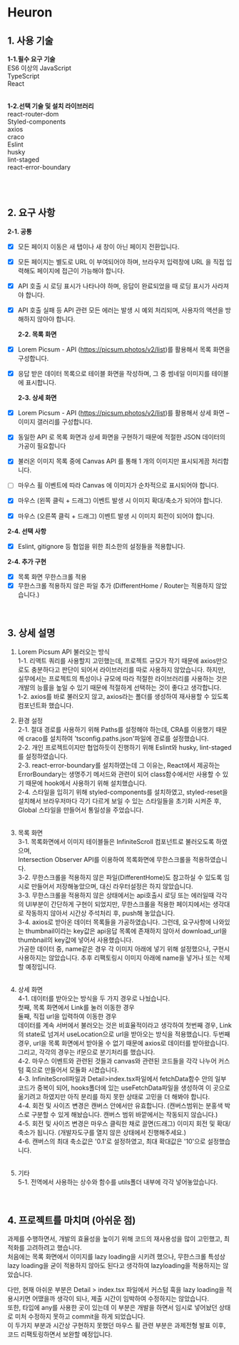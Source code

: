 <div >

# **Heuron**

## **1. 사용 기술**

**1-1.필수 요구 기술**  
 ES6 이상의 JavaScript  
 TypeScript  
 React  
 <br/>

**1-2.선택 기술 및 설치 라이브러리**  
 react-router-dom  
 Styled-components  
 axios  
 craco  
 Eslint  
 husky  
 lint-staged  
 react-error-boundary

<br/>
<br/>

## **2. 요구 사항**

**2-1. 공통**

- [x] 모든 페이지 이동은 새 탭이나 새 창이 아닌 페이지 전환입니다.
- [x] 모든 페이지는 별도로 URL 이 부여되어야 하며, 브라우저 입력창에 URL 을 직접 입력해도 페이지에 접근이 가능해야 합니다.
- [x] API 호출 시 로딩 표시가 나타나야 하며, 응답이 완료되었을 때 로딩 표시가 사라져야
      합니다.
- [x] API 호출 실패 등 API 관련 모든 에러는 발생 시 예외 처리되며, 사용자의 액션을
      방해하지 않아야 합니다.
      <br/>

  **2-2. 목록 화면**

- [x] Lorem Picsum - API (https://picsum.photos/v2/list)를 활용해서 목록 화면을
      구성합니다.
- [x] 응답 받은 데이터 목록으로 테이블 화면을 작성하며, 그 중 썸네일 이미지를 테이블에
      표시합니다.
      <br/>

  **2-3. 상세 화면**

- [x] Lorem Picsum - API (https://picsum.photos/v2/list)를 활용해서 상세 화면 – 이미지
      갤러리를 구성합니다.
- [x] 동일한 API 로 목록 화면과 상세 화면을 구현하기 때문에 적절한 JSON 데이터의 가공이
      필요합니다
- [x] 불러온 이미지 목록 중에 Canvas API 를 통해 1 개의 이미지만 표시되게끔 처리합니다.
- [ ] 마우스 휠 이벤트에 따라 Canvas 에 이미지가 순차적으로 표시되어야 합니다.
- [x] 마우스 (왼쪽 클릭 + 드래그) 이벤트 발생 시 이미지 확대/축소가 되어야 합니다.
- [x] 마우스 (오른쪽 클릭 + 드래그) 이벤트 발생 시 이미지 회전이 되어야 합니다.
      <br/>

**2-4. 선택 사항**

- [x] Eslint, gitignore 등 협업을 위한 최소한의 설정들을 적용합니다.
      <br/>

**2-4. 추가 구현**

- [x] 목록 화면 무한스크롤 적용
- [x] 무한스크롤 적용하지 않은 파일 추가 (DifferentHome / Router는 적용하지 않았습니다.)

<br/>

## **3. 상세 설명**

1. Lorem Picsum API 불러오는 방식  
    1-1. 리액트 쿼리를 사용할지 고민했는데, 프로젝트 규모가 작기 때문에 axios만으로도 충분하다고 판단이 되어서 라이브러리를 따로 사용하지 않았습니다. 하지만, 실무에서는 프로젝트의 특성이나 규모에 따라 적절한 라이브러리를 사용하는 것은 개발의 능률을 높일 수 있기 때문에 적절하게 선택하는 것이 좋다고 생각합니다.  
    1-2. axios를 바로 불러오지 않고, axios라는 폴더를 생성하여 재사용할 수 있도록 컴포넌트화 했습니다.
   <br/>

2. 환경 설정  
    2-1. 절대 경로를 사용하기 위해 Paths를 설정해야 하는데, CRA를 이용했기 때문에 craco를 설치하여 'tsconfig.paths.json'파일에 경로를 설정했습니다.  
    2-2. 개인 프로젝트이지만 협업하듯이 진행하기 위해 Eslint와 husky, lint-staged를 설정하였습니다.  
    2-3. react-error-boundary를 설치하였는데 그 이유는, React에서 제공하는 ErrorBoundary는 생명주기 메서드와 관련이 되어 class함수에서만 사용할 수 있기 때문에 hook에서 사용하기 위해 설치했습니다.  
    2-4. 스타일을 입히기 위해 styled-components를 설치하였고, styled-reset을 설치해서 브라우저마다 각기 다르게 보일 수 있는 스타일들을 초기화 시켜준 후, Global 스타일을 만들어서 통일성을 주었습니다.  
   <br/>

3. 목록 화면  
    3-1. 목록화면에서 이미지 테이블들은 InfiniteScroll 컴포넌트로 불러오도록 하였으며,  
    Intersection Observer API를 이용하여 목록화면에 무한스크롤을 적용하였습니다.  
    3-2. 무한스크롤을 적용하지 않은 파일(DifferentHome)도 참고하실 수 있도록 임시로 만들어서 저장해놓았으며, 대신 라우터설정은 하지 않았습니다.  
    3-3. 무한스크롤을 적용하지 않은 상태에서는 api호출시 로딩 또는 에러일때 각각의 UI부분이 간단하게 구현이 되었지만, 무한스크롤을 적용한 페이지에서는 생각대로 작동하지 않아서 시간상 주석처리 후, push해 놓았습니다.  
    3-4. axios로 받아온 데이터 목록들을 가공하였습니다. 그런데, 요구사항에 나와있는 thumbnail이라는 key값은 api응답 목록에 존재하지 않아서 download_url을 thumbnail의 key값에 넣어서 사용했습니다.  
    가공한 데이터 중, name같은 경우 각 이미지 아래에 넣기 위해 설정했으나, 구현시 사용하지는 않았습니다. 추후 리팩토링시 이미지 아래에 name을 넣거나 또는 삭제할 예정입니다.  
   <br/>

4. 상세 화면  
   4-1. 데이터를 받아오는 방식을 두 가지 경우로 나눴습니다.  
   첫째, 목록 화면에서 Link를 눌러 이동한 경우  
   둘째, 직접 url을 입력하여 이동한 경우  
   데이터를 계속 서버에서 불러오는 것은 비효율적이라고 생각하여 첫번째 경우, Link의 state로 넘겨서 useLocation으로 url을 받아오는 방식을 적용했습니다.
   두번째 경우, url을 목록 화면에서 받아올 수 없기 때문에 axios로 데이터를 받아왔습니다.  
   그리고, 각각의 경우는 if문으로 분기처리를 했습니다.  
   4-2. 마우스 이벤트와 관련된 것들과 canvas와 관련된 코드들을 각각 나누어 커스텀 훅으로 만들어서 모듈화 시켰습니다.  
   4-3. InfiniteScroll파일과 Detail>index.tsx파일에서 fetchData함수 안의 일부 코드가 중복이 되어, hooks폴더에 있는 useFetchData파일을 생성하여 이 곳으로 옮기려고 하였지만 아직 분리를 하지 못한 상태로 고민을 더 해봐야 합니다.  
   4-4. 회전 및 사이즈 변경은 캔버스 안에서만 유효합니다. (캔버스범위는 분홍색 박스로 구분할 수 있게 해놨습니다. 캔버스 범위 바깥에서는 작동되지 않습니다.)  
   4-5. 회전 및 사이즈 변경은 마우스 클릭한 채로 끌면(드래그) 이미지 회전 및 확대/축소가 됩니다. (개발자도구를 열지 않은 상태에서 진행해주세요.)  
   4-6. 캔버스의 최대 축소값은 '0.1'로 설정하였고, 최대 확대값은 '10'으로 설정했습니다.  
   <br/>

5. 기타  
   5-1. 전역에서 사용하는 상수와 함수를 utils폴더 내부에 각각 넣어놓았습니다.

<br/>

## **4. 프로젝트를 마치며 (아쉬운 점)**

과제를 수행하면서, 개발의 효율성을 높이기 위해 코드의 재사용성을 많이 고민했고, 최적화를 고려하려고 했습니다.  
처음에는 목록 화면에서 이미지를 lazy loading을 시키려 했으나, 무한스크롤 특성상 lazy loading을 굳이 적용하지 않아도 된다고 생각하여 lazyloading을 적용하지는 않았습니다.

다만, 현재 아쉬운 부분은 Detail > index.tsx 파일에서 커스텀 훅을 lazy loading을 적용시키면 어땠을까 생각이 되나, 제출 시간이 임박하여 수정하지는 않았습니다.  
또한, 타입에 any를 사용한 곳이 있는데 이 부분은 개발을 하면서 임시로 넣어놨던 상태로 미처 수정하지 못하고 commit을 하게 되었습니다.  
이 두가지 부분과 시간상 구현하지 못했던 마우스 휠 관련 부분은 과제전형 발표 이후, 코드 리팩토링하면서 보완할 예정입니다.

